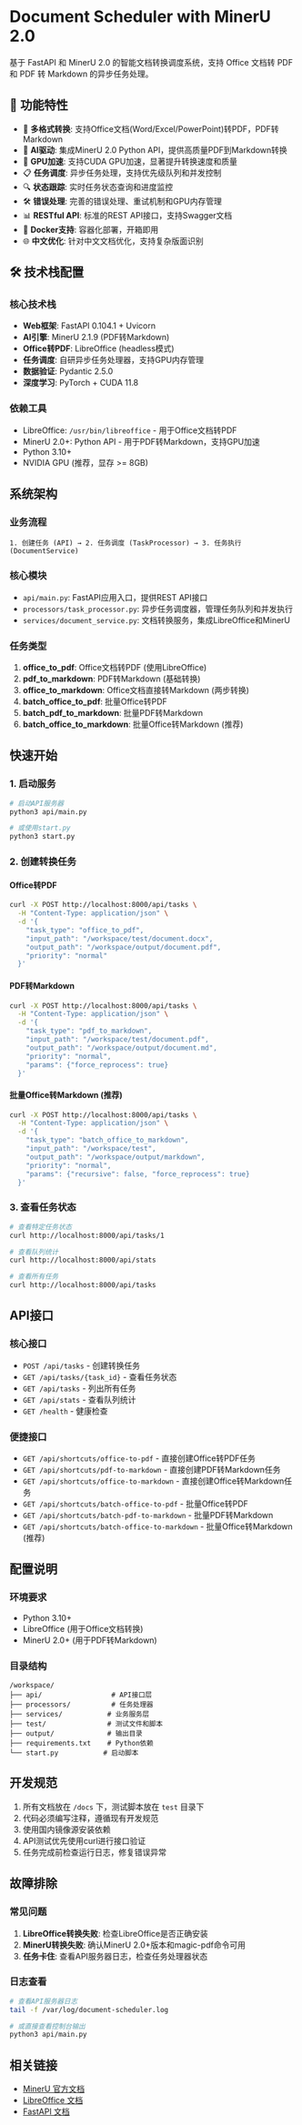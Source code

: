 # Document Scheduler with MinerU 2.0

基于 FastAPI 和 MinerU 2.0 的智能文档转换调度系统，支持 Office 文档转 PDF 和 PDF 转 Markdown 的异步任务处理。

## 🌟 功能特性

- 🔄 **多格式转换**: 支持Office文档(Word/Excel/PowerPoint)转PDF，PDF转Markdown
- 🤖 **AI驱动**: 集成MinerU 2.0 Python API，提供高质量PDF到Markdown转换
- 🚀 **GPU加速**: 支持CUDA GPU加速，显著提升转换速度和质量
- 📋 **任务调度**: 异步任务处理，支持优先级队列和并发控制
- 🔍 **状态跟踪**: 实时任务状态查询和进度监控
- 🛠️ **错误处理**: 完善的错误处理、重试机制和GPU内存管理
- 📊 **RESTful API**: 标准的REST API接口，支持Swagger文档
- 🐳 **Docker支持**: 容器化部署，开箱即用
- 🌐 **中文优化**: 针对中文文档优化，支持复杂版面识别

## 🛠️ 技术栈配置

### 核心技术栈
- **Web框架**: FastAPI 0.104.1 + Uvicorn
- **AI引擎**: MinerU 2.1.9 (PDF转Markdown)
- **Office转PDF**: LibreOffice (headless模式)
- **任务调度**: 自研异步任务处理器，支持GPU内存管理
- **数据验证**: Pydantic 2.5.0
- **深度学习**: PyTorch + CUDA 11.8

### 依赖工具
- LibreOffice: `/usr/bin/libreoffice` - 用于Office文档转PDF
- MinerU 2.0+: Python API - 用于PDF转Markdown，支持GPU加速
- Python 3.10+
- NVIDIA GPU (推荐，显存 >= 8GB)

## 系统架构

### 业务流程
```
1. 创建任务 (API) → 2. 任务调度 (TaskProcessor) → 3. 任务执行 (DocumentService)
```

### 核心模块
- `api/main.py`: FastAPI应用入口，提供REST API接口
- `processors/task_processor.py`: 异步任务调度器，管理任务队列和并发执行
- `services/document_service.py`: 文档转换服务，集成LibreOffice和MinerU

### 任务类型
1. **office_to_pdf**: Office文档转PDF (使用LibreOffice)
2. **pdf_to_markdown**: PDF转Markdown (基础转换)
3. **office_to_markdown**: Office文档直接转Markdown (两步转换)
4. **batch_office_to_pdf**: 批量Office转PDF
5. **batch_pdf_to_markdown**: 批量PDF转Markdown
6. **batch_office_to_markdown**: 批量Office转Markdown (推荐)

## 快速开始

### 1. 启动服务
```bash
# 启动API服务器
python3 api/main.py

# 或使用start.py
python3 start.py
```

### 2. 创建转换任务

#### Office转PDF
```bash
curl -X POST http://localhost:8000/api/tasks \
  -H "Content-Type: application/json" \
  -d '{
    "task_type": "office_to_pdf",
    "input_path": "/workspace/test/document.docx",
    "output_path": "/workspace/output/document.pdf",
    "priority": "normal"
  }'
```

#### PDF转Markdown
```bash
curl -X POST http://localhost:8000/api/tasks \
  -H "Content-Type: application/json" \
  -d '{
    "task_type": "pdf_to_markdown",
    "input_path": "/workspace/test/document.pdf",
    "output_path": "/workspace/output/document.md",
    "priority": "normal",
    "params": {"force_reprocess": true}
  }'
```

#### 批量Office转Markdown (推荐)
```bash
curl -X POST http://localhost:8000/api/tasks \
  -H "Content-Type: application/json" \
  -d '{
    "task_type": "batch_office_to_markdown",
    "input_path": "/workspace/test",
    "output_path": "/workspace/output/markdown",
    "priority": "normal",
    "params": {"recursive": false, "force_reprocess": true}
  }'
```

### 3. 查看任务状态
```bash
# 查看特定任务状态
curl http://localhost:8000/api/tasks/1

# 查看队列统计
curl http://localhost:8000/api/stats

# 查看所有任务
curl http://localhost:8000/api/tasks
```

## API接口

### 核心接口
- `POST /api/tasks` - 创建转换任务
- `GET /api/tasks/{task_id}` - 查看任务状态
- `GET /api/tasks` - 列出所有任务
- `GET /api/stats` - 查看队列统计
- `GET /health` - 健康检查

### 便捷接口
- `GET /api/shortcuts/office-to-pdf` - 直接创建Office转PDF任务
- `GET /api/shortcuts/pdf-to-markdown` - 直接创建PDF转Markdown任务
- `GET /api/shortcuts/office-to-markdown` - 直接创建Office转Markdown任务
- `GET /api/shortcuts/batch-office-to-pdf` - 批量Office转PDF
- `GET /api/shortcuts/batch-pdf-to-markdown` - 批量PDF转Markdown
- `GET /api/shortcuts/batch-office-to-markdown` - 批量Office转Markdown (推荐)

## 配置说明

### 环境要求
- Python 3.10+
- LibreOffice (用于Office文档转换)
- MinerU 2.0+ (用于PDF转Markdown)

### 目录结构
```
/workspace/
├── api/                 # API接口层
├── processors/          # 任务处理器
├── services/           # 业务服务层
├── test/               # 测试文件和脚本
├── output/             # 输出目录
├── requirements.txt    # Python依赖
└── start.py           # 启动脚本
```

## 开发规范

1. 所有文档放在 `/docs` 下，测试脚本放在 `test` 目录下
2. 代码必须编写注释，遵循现有开发规范
3. 使用国内镜像源安装依赖
4. API测试优先使用curl进行接口验证
5. 任务完成前检查运行日志，修复错误异常

## 故障排除

### 常见问题
1. **LibreOffice转换失败**: 检查LibreOffice是否正确安装
2. **MinerU转换失败**: 确认MinerU 2.0+版本和magic-pdf命令可用
3. **任务卡住**: 查看API服务器日志，检查任务处理器状态

### 日志查看
```bash
# 查看API服务器日志
tail -f /var/log/document-scheduler.log

# 或直接查看控制台输出
python3 api/main.py
```

## 相关链接
- [MinerU 官方文档](https://github.com/opendatalab/MinerU)
- [LibreOffice 文档](https://www.libreoffice.org/)
- [FastAPI 文档](https://fastapi.tiangolo.com/)